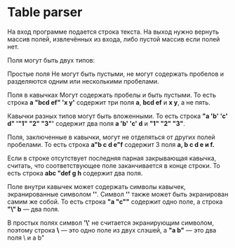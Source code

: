 # Table parser
На вход программе подается строка текста. На выход нужно вернуть массив полей, извлечённых из входа, либо пустой массив если полей нет.

Поля могут быть двух типов:

Простые поля
Не могут быть пустыми, не могут содержать пробелов и разделяются одним или несколькими пробелами.

Поля в кавычках
Могут содержать пробелы и быть пустыми. То есть строка  **a "bcd ef" 'x y'** содержит три поля **a**, **bcd ef** и **x y**, а не пять.

Кавычки разных типов могут быть вложенными. То есть строка **"a 'b' 'c' d" '"1" "2" "3"'** содержит два поля **a 'b' 'c' d** и **"1" "2" "3"**.

Поля, заключенные в кавычки, могут не отделяться от других полей пробелами. То есть строка **a"b c d e"f** содержит 3 поля **a, b c d e и f.**

Если в строке отсутствует последняя парная закрывающая кавычка, считать, что соответствующее поле заканчивается в конце строки. То есть строка **abc "def g h** содержит два поля.

Поле внутри кавычек может содержать символы кавычек, экранированные символом **'\'**. Символ **'\'** также может быть экранирован самим же собой. То есть строка **"a \"c\""** содержит одно поле, а строка **"\\" b** — два поля.

В простых полях символ **'\\'** не считается экранирующим символом, поэтому строка **\\** — это одно поле из двух слэшей, а **\"a b\"** — это два поля \ и a b"
